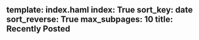 template: index.haml
index: True
sort_key: date
sort_reverse: True
max_subpages: 10
title: Recently Posted
---
